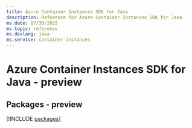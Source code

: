 ```yaml
---
title: Azure Container Instances SDK for Java
description: Reference for Azure Container Instances SDK for Java
ms.date: 07/30/2025
ms.topic: reference
ms.devlang: java
ms.service: container-instances
---
```

# Azure Container Instances SDK for Java - preview
## Packages - preview
[!INCLUDE [packages](container-instances-index.md)]